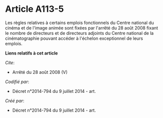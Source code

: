 # Article A113-5

Les règles relatives à certains emplois fonctionnels du Centre national du cinéma et de l'image animée sont fixées par
l'arrêté du 28 août 2008 fixant le nombre de directeurs et de directeurs adjoints du Centre national de la cinématographie
pouvant accéder à l'échelon exceptionnel de leurs emplois.

**Liens relatifs à cet article**

_Cite_:

  - Arrêté du 28 août 2008 (V)

_Codifié par_:

  - Décret n°2014-794 du 9 juillet 2014 - art.

_Créé par_:

  - Décret n°2014-794 du 9 juillet 2014 - art.
